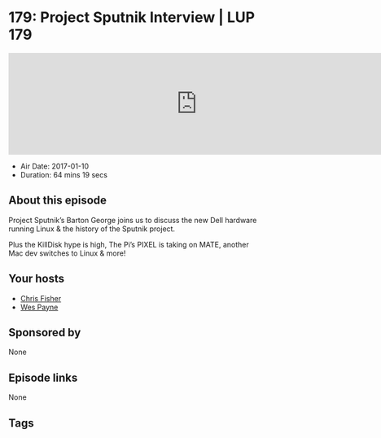 # 179: Project Sputnik Interview | LUP 179

<iframe src="https://player.fireside.fm/v2/RUkczH-V+Z7qu2CDS?theme=dark" width="740" height="200" frameborder="0" scrolling="no"></iframe>

* Air Date: 2017-01-10
* Duration: 64 mins 19 secs

## About this episode

Project Sputnik’s Barton George joins us to discuss the new Dell hardware running Linux & the history of the Sputnik project.

Plus the KillDisk hype is high, The Pi’s PIXEL is taking on MATE, another Mac dev switches to Linux & more!

## Your hosts
* [Chris Fisher](https://linuxunplugged.com/hosts/chrislas)
* [Wes Payne](https://linuxunplugged.com/hosts/wes)

## Sponsored by

None



## Episode links

None



## Tags


